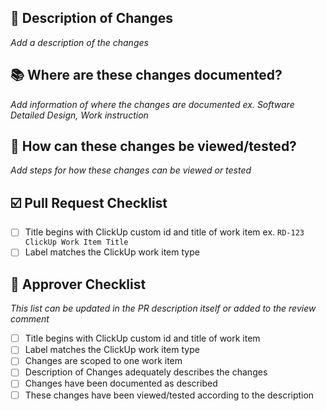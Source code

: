 ## :pencil: Description of Changes
_Add a description of the changes_


## :books: Where are these changes documented?
_Add information of where the changes are documented ex. Software Detailed Design, Work instruction_


## :eyes: How can these changes be viewed/tested?
_Add steps for how these changes can be viewed or tested_


## :ballot_box_with_check: Pull Request Checklist
- [ ] Title begins with ClickUp custom id and title of work item ex. `RD-123 ClickUp Work Item Title`
- [ ] Label matches the ClickUp work item type

## :checkered_flag: Approver Checklist
_This list can be updated in the PR description itself or added to the review comment_
- [ ] Title begins with ClickUp custom id and title of work item
- [ ] Label matches the ClickUp work item type
- [ ] Changes are scoped to one work item
- [ ] Description of Changes adequately describes the changes
- [ ] Changes have been documented as described
- [ ] These changes have been viewed/tested according to the description

<!-- 
JUST FOR REFERNCE WILL NOT SHOW IN PR BUT CAN BE REMOVED
For ClickUp Work Items use this format: Fixes RD-123
https://docs.microsoft.com/en-us/azure/devops/boards/github/link-to-from-github?view=azure-devops

For GitHub Issues use this format link issue numbers: Fixes #123
https://docs.github.com/en/free-pro-team@latest/github/managing-your-work-on-github/linking-a-pull-request-to-an-issue#linking-a-pull-request-to-an-issue-using-a-keyword

For Grand Avenue Documents add a link to the document using the following format: [Document Name](Link to the document)
-->

